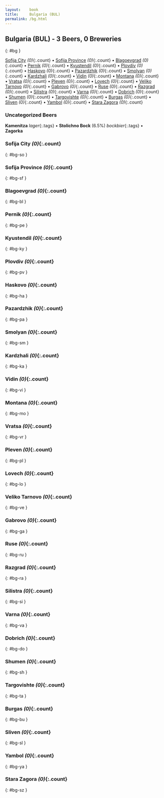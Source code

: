 ```yaml
---
layout:    book
title:     Bulgaria (BUL)
permalink: /bg.html
---
```


## Bulgaria (BUL) - 3 Beers, 0 Breweries
{: #bg }


[Sofija City](#bg-so) _(0)_{:.count} • [Sofija Province](#bg-sf) _(0)_{:.count} • [Blagoevgrad](#bg-bl) _(0)_{:.count} • [Pernik](#bg-pe) _(0)_{:.count} • [Kyustendil](#bg-ky) _(0)_{:.count} • [Plovdiv](#bg-pv) _(0)_{:.count} • [Haskovo](#bg-ha) _(0)_{:.count} • [Pazardzhik](#bg-pa) _(0)_{:.count} • [Smolyan](#bg-sm) _(0)_{:.count} • [Kardzhali](#bg-ka) _(0)_{:.count} • [Vidin](#bg-vi) _(0)_{:.count} • [Montana](#bg-mo) _(0)_{:.count} • [Vratsa](#bg-vr) _(0)_{:.count} • [Pleven](#bg-pl) _(0)_{:.count} • [Lovech](#bg-lo) _(0)_{:.count} • [Veliko Tarnovo](#bg-ve) _(0)_{:.count} • [Gabrovo](#bg-ga) _(0)_{:.count} • [Ruse](#bg-ru) _(0)_{:.count} • [Razgrad](#bg-ra) _(0)_{:.count} • [Silistra](#bg-si) _(0)_{:.count} • [Varna](#bg-va) _(0)_{:.count} • [Dobrich](#bg-do) _(0)_{:.count} • [Shumen](#bg-sh) _(0)_{:.count} • [Targovishte](#bg-ta) _(0)_{:.count} • [Burgas](#bg-bu) _(0)_{:.count} • [Sliven](#bg-sl) _(0)_{:.count} • [Yambol](#bg-ya) _(0)_{:.count} • [Stara Zagora](#bg-sz) _(0)_{:.count}

### Uncategorized Beers

**Kamenitza**  _lager_{:.tags}  • 
**Stolichno Bock** (6.5%) _bockbier_{:.tags}  • 
**Zagorka**   




### Sofija City _(0)_{:.count}
{: #bg-so }




<div class='columns300' markdown='1'>


</div>





### Sofija Province _(0)_{:.count}
{: #bg-sf }




<div class='columns300' markdown='1'>


</div>





### Blagoevgrad _(0)_{:.count}
{: #bg-bl }




<div class='columns300' markdown='1'>


</div>





### Pernik _(0)_{:.count}
{: #bg-pe }




<div class='columns300' markdown='1'>


</div>





### Kyustendil _(0)_{:.count}
{: #bg-ky }




<div class='columns300' markdown='1'>


</div>





### Plovdiv _(0)_{:.count}
{: #bg-pv }




<div class='columns300' markdown='1'>


</div>





### Haskovo _(0)_{:.count}
{: #bg-ha }




<div class='columns300' markdown='1'>


</div>





### Pazardzhik _(0)_{:.count}
{: #bg-pa }




<div class='columns300' markdown='1'>


</div>





### Smolyan _(0)_{:.count}
{: #bg-sm }




<div class='columns300' markdown='1'>


</div>





### Kardzhali _(0)_{:.count}
{: #bg-ka }




<div class='columns300' markdown='1'>


</div>





### Vidin _(0)_{:.count}
{: #bg-vi }




<div class='columns300' markdown='1'>


</div>





### Montana _(0)_{:.count}
{: #bg-mo }




<div class='columns300' markdown='1'>


</div>





### Vratsa _(0)_{:.count}
{: #bg-vr }




<div class='columns300' markdown='1'>


</div>





### Pleven _(0)_{:.count}
{: #bg-pl }




<div class='columns300' markdown='1'>


</div>





### Lovech _(0)_{:.count}
{: #bg-lo }




<div class='columns300' markdown='1'>


</div>





### Veliko Tarnovo _(0)_{:.count}
{: #bg-ve }




<div class='columns300' markdown='1'>


</div>





### Gabrovo _(0)_{:.count}
{: #bg-ga }




<div class='columns300' markdown='1'>


</div>





### Ruse _(0)_{:.count}
{: #bg-ru }




<div class='columns300' markdown='1'>


</div>





### Razgrad _(0)_{:.count}
{: #bg-ra }




<div class='columns300' markdown='1'>


</div>





### Silistra _(0)_{:.count}
{: #bg-si }




<div class='columns300' markdown='1'>


</div>





### Varna _(0)_{:.count}
{: #bg-va }




<div class='columns300' markdown='1'>


</div>





### Dobrich _(0)_{:.count}
{: #bg-do }




<div class='columns300' markdown='1'>


</div>





### Shumen _(0)_{:.count}
{: #bg-sh }




<div class='columns300' markdown='1'>


</div>





### Targovishte _(0)_{:.count}
{: #bg-ta }




<div class='columns300' markdown='1'>


</div>





### Burgas _(0)_{:.count}
{: #bg-bu }




<div class='columns300' markdown='1'>


</div>





### Sliven _(0)_{:.count}
{: #bg-sl }




<div class='columns300' markdown='1'>


</div>





### Yambol _(0)_{:.count}
{: #bg-ya }




<div class='columns300' markdown='1'>


</div>





### Stara Zagora _(0)_{:.count}
{: #bg-sz }




<div class='columns300' markdown='1'>


</div>




 
